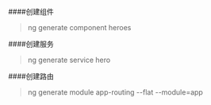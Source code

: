 ####创建组件
>ng generate component heroes

####创建服务
>ng generate service hero

####创建路由
>ng generate module app-routing --flat --module=app

